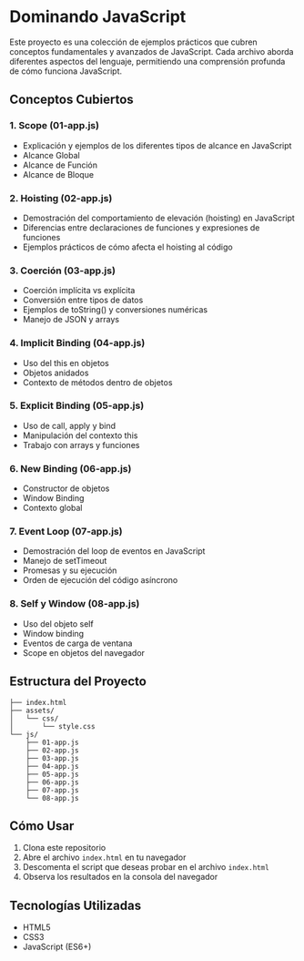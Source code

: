 # Dominando JavaScript

Este proyecto es una colección de ejemplos prácticos que cubren conceptos fundamentales y avanzados de JavaScript. Cada archivo aborda diferentes aspectos del lenguaje, permitiendo una comprensión profunda de cómo funciona JavaScript.

## Conceptos Cubiertos

### 1. Scope (01-app.js)
- Explicación y ejemplos de los diferentes tipos de alcance en JavaScript
- Alcance Global
- Alcance de Función
- Alcance de Bloque

### 2. Hoisting (02-app.js)
- Demostración del comportamiento de elevación (hoisting) en JavaScript
- Diferencias entre declaraciones de funciones y expresiones de funciones
- Ejemplos prácticos de cómo afecta el hoisting al código

### 3. Coerción (03-app.js)
- Coerción implícita vs explícita
- Conversión entre tipos de datos
- Ejemplos de toString() y conversiones numéricas
- Manejo de JSON y arrays

### 4. Implicit Binding (04-app.js)
- Uso del this en objetos
- Objetos anidados
- Contexto de métodos dentro de objetos

### 5. Explicit Binding (05-app.js)
- Uso de call, apply y bind
- Manipulación del contexto this
- Trabajo con arrays y funciones

### 6. New Binding (06-app.js)
- Constructor de objetos
- Window Binding
- Contexto global

### 7. Event Loop (07-app.js)
- Demostración del loop de eventos en JavaScript
- Manejo de setTimeout
- Promesas y su ejecución
- Orden de ejecución del código asíncrono

### 8. Self y Window (08-app.js)
- Uso del objeto self
- Window binding
- Eventos de carga de ventana
- Scope en objetos del navegador

## Estructura del Proyecto
```
├── index.html
├── assets/
│   └── css/
│       └── style.css
└── js/
    ├── 01-app.js
    ├── 02-app.js
    ├── 03-app.js
    ├── 04-app.js
    ├── 05-app.js
    ├── 06-app.js
    ├── 07-app.js
    └── 08-app.js
```

## Cómo Usar
1. Clona este repositorio
2. Abre el archivo `index.html` en tu navegador
3. Descomenta el script que deseas probar en el archivo `index.html`
4. Observa los resultados en la consola del navegador

## Tecnologías Utilizadas
- HTML5
- CSS3
- JavaScript (ES6+)
